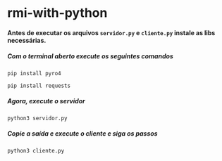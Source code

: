 # rmi-with-python

#### Antes de executar os arquivos `servidor.py` e `cliente.py` instale as libs necessárias.

##### Com o terminal aberto execute os seguintes comandos

```
pip install pyro4
```

```
pip install requests
```

##### Agora, execute o servidor

```
python3 servidor.py
```

##### Copie a saída e execute o cliente e siga os passos

```
python3 cliente.py
```
